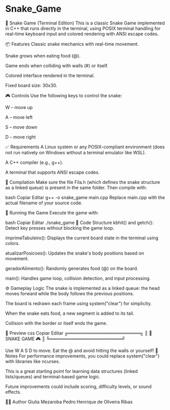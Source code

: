 # Snake_Game
🐍 Snake Game (Terminal Edition)
This is a classic Snake Game implemented in C++ that runs directly in the terminal, using POSIX terminal handling for real-time keyboard input and colored rendering with ANSI escape codes.

📦 Features
Classic snake mechanics with real-time movement.

Snake grows when eating food (@).

Game ends when colliding with walls (#) or itself.

Colored interface rendered in the terminal.

Fixed board size: 30x30.

🎮 Controls
Use the following keys to control the snake:

W – move up

A – move left

S – move down

D – move right

✅ Requirements
A Linux system or any POSIX-compliant environment (does not run natively on Windows without a terminal emulator like WSL).

A C++ compiler (e.g., g++).

A terminal that supports ANSI escape codes.

🔧 Compilation
Make sure the file Fila.h (which defines the snake structure as a linked queue) is present in the same folder. Then compile with:

bash
Copiar
Editar
g++ -o snake_game main.cpp
Replace main.cpp with the actual filename of your source code.

🚀 Running the Game
Execute the game with:

bash
Copiar
Editar
./snake_game
📂 Code Structure
kbhit() and getch(): Detect key presses without blocking the game loop.

imprimeTabuleiro(): Displays the current board state in the terminal using colors.

atualizarPosicoes(): Updates the snake's body positions based on movement.

geradorAlimento(): Randomly generates food (@) on the board.

main(): Handles game loop, collision detection, and input processing.

⚙️ Gameplay Logic
The snake is implemented as a linked queue: the head moves forward while the body follows the previous positions.

The board is redrawn each frame using system("clear") for simplicity.

When the snake eats food, a new segment is added to its tail.

Collision with the border or itself ends the game.

📸 Preview
css
Copiar
Editar
╔═══════════════════════╗
║   🐍  SNAKE GAME  🎮  ║
╚═══════════════════════╝

Use W A S D to move.
Eat the @ and avoid hitting the walls or yourself!
📌 Notes
For performance improvements, you could replace system("clear") with libraries like ncurses.

This is a great starting point for learning data structures (linked lists/queues) and terminal-based game logic.

Future improvements could include scoring, difficulty levels, or sound effects.

👨‍💻 Author
Giulia Mezaroba 
Pedro Henrique de Oliveira Ribas
